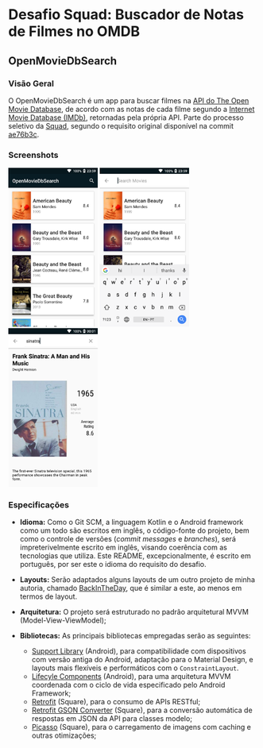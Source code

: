 # Desafio Squad: Buscador de Notas de Filmes no OMDB
## OpenMovieDbSearch

### Visão Geral
O OpenMovieDbSearch é um app para buscar filmes na [API do The Open Movie Database](https://www.omdbapi.com/), de acordo com as notas de cada filme segundo a [Internet Movie Database (IMDb)](https://www.imdb.com/), retornadas pela própria API. Parte do processo seletivo da [Squad](https://squad.com.br/), segundo o requisito original disponível na commit [ae76b3c](https://github.com/gabrielfeo/OpenMovieDbSearch/commit/ae76b3c1bf0c1e82f1d35d2034971e30709ae63f).

### Screenshots
<p>
<img src="/screenshots/searchscreen_search_closed.png" height="320" width="180"/>
<img src="/screenshots/searchscreen_search_open.png" height="320" width="180"/>
<img src="/screenshots/detailscreen.png" height="320" width="180"/>
</p>

### Especificações
 - **Idioma:** Como o Git SCM, a linguagem Kotlin e o Android framework como um todo são escritos em inglês, o código-fonte do projeto, bem como o controle de versões (*commit messages* e *branches*), será impreterivelmente escrito em inglês, visando coerência com as tecnologias que utiliza. Este README, excepcionalmente, é escrito em português, por ser este o idioma do requisito do desafio.

 - **Layouts:** Serão adaptados alguns layouts de um outro projeto de minha autoria, chamado [BackInTheDay](https://github.com/gabrielfeo/BackInTheDay), que é similar a este, ao menos em termos de layout. 

 - **Arquitetura:** O projeto será estruturado no padrão arquitetural MVVM (Model-View-ViewModel);
 - **Bibliotecas:** As principais bibliotecas empregadas serão as seguintes: 
   - [Support Library](https://developer.android.com/topic/libraries/support-library/) (Android), para compatibilidade com dispositivos com versão antiga do Android, adaptação para o Material Design, e layouts mais flexíveis e performáticos com o `ConstraintLayout`.
   - [Lifecyle Components](https://developer.android.com/reference/android/arch/lifecycle/package-summary) (Android), para uma arquitetura MVVM coordenada com o ciclo de vida especificado pelo Android Framework;
   - [Retrofit](https://square.github.io/retrofit/) (Square), para o consumo de APIs RESTful;
   - [Retrofit GSON Converter](https://github.com/square/retrofit/tree/master/retrofit-converters/gson) (Square), para a conversão automática de respostas em JSON da API para classes modelo;
   - [Picasso](https://square.github.io/picasso/) (Square), para o carregamento de imagens com caching e outras otimizações;